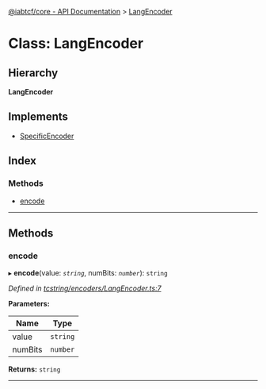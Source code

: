 [@iabtcf/core - API Documentation](../README.md) > [LangEncoder](../classes/langencoder.md)

# Class: LangEncoder

## Hierarchy

**LangEncoder**

## Implements

* [SpecificEncoder](../interfaces/specificencoder.md)

## Index

### Methods

* [encode](langencoder.md#encode)

---

## Methods

<a id="encode"></a>

###  encode

▸ **encode**(value: *`string`*, numBits: *`number`*): `string`

*Defined in [tcstring/encoders/LangEncoder.ts:7](https://github.com/chrispaterson/iabtcf-es/blob/a3a6d97/modules/core/src/tcstring/encoders/LangEncoder.ts#L7)*

**Parameters:**

| Name | Type |
| ------ | ------ |
| value | `string` |
| numBits | `number` |

**Returns:** `string`

___

